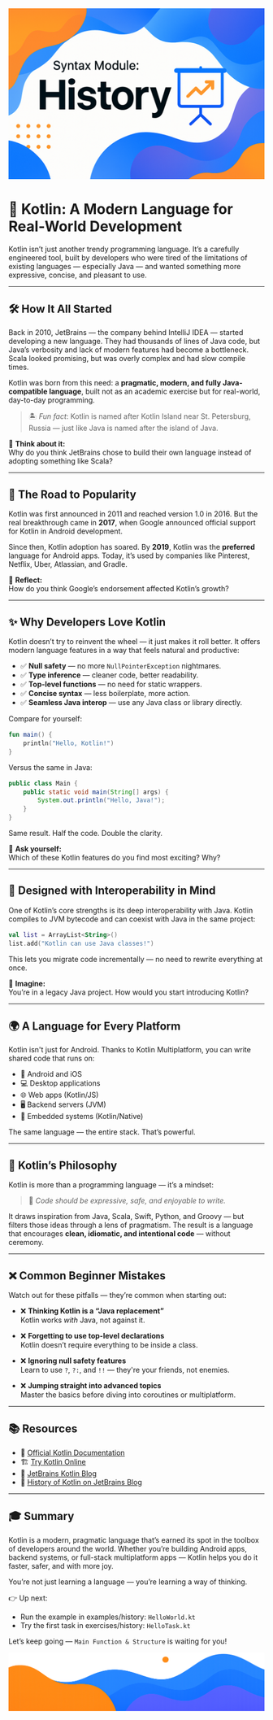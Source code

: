 
<div align="center">
  <picture>
    <source media="(prefers-color-scheme: dark)" srcset="../../../../../../../images/History.png">
    <img alt="Gradle Logo" src="../../../../../../../images/History.png">
  </picture>
</div>

# 📖 Kotlin: A Modern Language for Real-World Development

Kotlin isn’t just another trendy programming language. It’s a carefully engineered tool, built by developers who were tired of the limitations of existing languages — especially Java — and wanted something more expressive, concise, and pleasant to use.

---

## 🛠 How It All Started

Back in 2010, JetBrains — the company behind IntelliJ IDEA — started developing a new language. They had thousands of lines of Java code, but Java’s verbosity and lack of modern features had become a bottleneck. Scala looked promising, but was overly complex and had slow compile times.

Kotlin was born from this need: a **pragmatic, modern, and fully Java-compatible language**, built not as an academic exercise but for real-world, day-to-day programming.

> 🏝️ *Fun fact*: Kotlin is named after Kotlin Island near St. Petersburg, Russia — just like Java is named after the island of Java.

💬 **Think about it:**  
Why do you think JetBrains chose to build their own language instead of adopting something like Scala?

---

## 🚀 The Road to Popularity

Kotlin was first announced in 2011 and reached version 1.0 in 2016. But the real breakthrough came in **2017**, when Google announced official support for Kotlin in Android development.

Since then, Kotlin adoption has soared. By **2019**, Kotlin was the **preferred** language for Android apps. Today, it’s used by companies like Pinterest, Netflix, Uber, Atlassian, and Gradle.

💬 **Reflect:**  
How do you think Google’s endorsement affected Kotlin’s growth?

---

## ✨ Why Developers Love Kotlin

Kotlin doesn’t try to reinvent the wheel — it just makes it roll better. It offers modern language features in a way that feels natural and productive:

- ✅ **Null safety** — no more `NullPointerException` nightmares.
- ✅ **Type inference** — cleaner code, better readability.
- ✅ **Top-level functions** — no need for static wrappers.
- ✅ **Concise syntax** — less boilerplate, more action.
- ✅ **Seamless Java interop** — use any Java class or library directly.

Compare for yourself:

```kotlin
fun main() {
    println("Hello, Kotlin!")
}
```

Versus the same in Java:

```java
public class Main {
    public static void main(String[] args) {
        System.out.println("Hello, Java!");
    }
}
```

Same result. Half the code. Double the clarity.

💬 **Ask yourself:**  
Which of these Kotlin features do you find most exciting? Why?

---

## 🔬 Designed with Interoperability in Mind

One of Kotlin’s core strengths is its deep interoperability with Java. Kotlin compiles to JVM bytecode and can coexist with Java in the same project:

```kotlin
val list = ArrayList<String>()
list.add("Kotlin can use Java classes!")
```

This lets you migrate code incrementally — no need to rewrite everything at once.

💬 **Imagine:**  
You’re in a legacy Java project. How would you start introducing Kotlin?

---

## 🌍 A Language for Every Platform

Kotlin isn't just for Android. Thanks to Kotlin Multiplatform, you can write shared code that runs on:

- 📱 Android and iOS
- 💻 Desktop applications
- 🌐 Web apps (Kotlin/JS)
- 🖥️ Backend servers (JVM)
- 🧪 Embedded systems (Kotlin/Native)

The same language — the entire stack. That’s powerful.

---

## 🧠 Kotlin’s Philosophy

Kotlin is more than a programming language — it’s a mindset:

> 💬 *Code should be expressive, safe, and enjoyable to write.*

It draws inspiration from Java, Scala, Swift, Python, and Groovy — but filters those ideas through a lens of pragmatism. The result is a language that encourages **clean, idiomatic, and intentional code** — without ceremony.

---

## ❌ Common Beginner Mistakes

Watch out for these pitfalls — they’re common when starting out:

- ❌ **Thinking Kotlin is a “Java replacement”**  
  Kotlin works *with* Java, not against it.

- ❌ **Forgetting to use top-level declarations**  
  Kotlin doesn’t require everything to be inside a class.

- ❌ **Ignoring null safety features**  
  Learn to use `?`, `?:`, and `!!` — they're your friends, not enemies.

- ❌ **Jumping straight into advanced topics**  
  Master the basics before diving into coroutines or multiplatform.

---

## 📚 Resources

- 🧭 [Official Kotlin Documentation](https://kotlinlang.org/docs/home.html)
- 🏗️ [Try Kotlin Online](https://play.kotlinlang.org/)
- 📝 [JetBrains Kotlin Blog](https://blog.jetbrains.com/kotlin/)
- 📖 [History of Kotlin on JetBrains Blog](https://blog.jetbrains.com/kotlin/2011/07/hello-world-2/)

---

## 🎓 Summary

Kotlin is a modern, pragmatic language that’s earned its spot in the toolbox of developers around the world. Whether you’re building Android apps, backend systems, or full-stack multiplatform apps — Kotlin helps you do it faster, safer, and with more joy.

You’re not just learning a language — you’re learning a way of thinking.

👉 Up next:
- Run the example in examples/history: `HelloWorld.kt`
- Try the first task in exercises/history: `HelloTask.kt`

Let’s keep going — `Main Function & Structure` is waiting for you!

<div align="center">
  <picture>
    <source media="(prefers-color-scheme: dark)" srcset="../../../../../../../images/EndingLow.png">
    <img alt="Gradle Logo" src="../../../../../../../images/EndingLow.png">
  </picture>
</div>